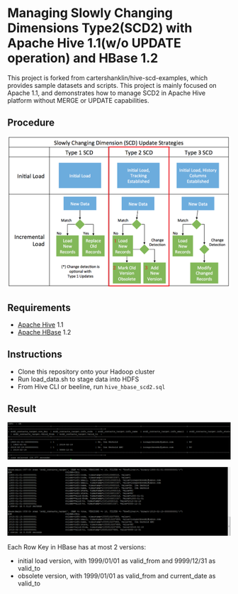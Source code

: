 # Managing Slowly Changing Dimensions Type2(SCD2) with Apache Hive 1.1(w/o UPDATE operation) and HBase 1.2 

This project is forked from cartershanklin/hive-scd-examples, which provides sample datasets and scripts. 
This project is mainly focused on Apache 1.1, and demonstrates how to manage SCD2 in Apache Hive platform without MERGE or UPDATE capabilities.

## Procedure

![SCD Strategies](SCDStrategies.png "SCD Strategies")

## Requirements

* [Apache Hive](https://hive.apache.org/) 1.1
* [Apache HBase](https://hbase.apache.org/) 1.2

## Instructions

* Clone this repository onto your Hadoop cluster
* Run load_data.sh to stage data into HDFS
* From Hive CLI or beeline, run `hive_hbase_scd2.sql`

## Result

![Hive Result Demo](hive_hbase_scd2_hive_screenshot.png "Hive Result Demo")

![HBase Result Demo](hive_hbase_scd2_hbase_screenshot.png "HBase Result Demo")

Each Row Key in HBase has at most 2 versions: 
  - initial load version, with 1999/01/01 as valid_from and 9999/12/31 as valid_to
  - obsolete version, with 1999/01/01 as valid_from and current_date as valid_to
